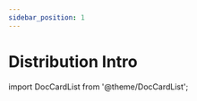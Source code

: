 ```yaml
---
sidebar_position: 1
---
```


# Distribution Intro

import DocCardList from '@theme/DocCardList';

<DocCardList />